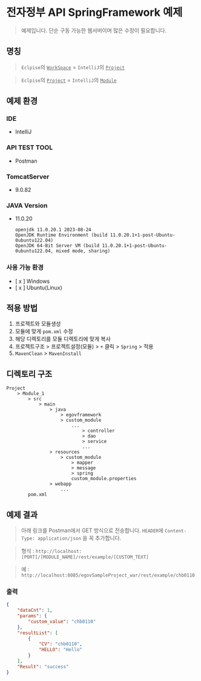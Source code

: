 # 전자정부 API SpringFramework 예제

> 예제입니다. 단순 구동 가능한 웹서버이며 많은 수정이 필요합니다.

## 명칭

> `Eclpise`의 <u>`WorkSpace`</u> = `IntelliJ`의 <u>`Project`</u>

> `Eclpise`의 <u>`Project`</u> = `IntelliJ`의 <u>`Module`</u>

## 예제 환경

### IDE
- IntelliJ

### API TEST TOOL
- Postman

### TomcatServer
- 9.0.82

### JAVA Version
- 11.0.20
    ```
    openjdk 11.0.20.1 2023-08-24
    OpenJDK Runtime Environment (build 11.0.20.1+1-post-Ubuntu-0ubuntu122.04)
    OpenJDK 64-Bit Server VM (build 11.0.20.1+1-post-Ubuntu-0ubuntu122.04, mixed mode, sharing)
    ```

### 사용 가능 환경
- [ x ] Windows
- [ x ] Ubuntu(Linux)


## 적용 방법
1. 프로젝트와 모듈생성
2. 모듈에 맞게 `pom.xml` 수정
3. 해당 디렉토리를 모듈 디렉토리에 맞게 복사
4. 프로젝트구조 > 프로젝트설정(모듈) > `+` 클릭 > `Spring` > 적용
5. `MavenClean` > `MavenInstall`

## 디렉토리 구조
```
Project
    > Module_1
        > src
            > main
                > java
                    > egovframework
                    > custom_module
                        ...
                            > controller
                            > dao
                            > service
                            ...
                > resources
                    > custom_module
                        > mapper
                        > message
                        > spring
                        custom_module.properties
                > webapp
                    ...
        pom.xml
```

## 예제 결과
> 아래 링크를 Postman에서 GET 방식으로 전송합니다.
> `HEADER`에 `Content-Type: application/json` 을 꼭 추가합니다.

> 형식 : `http://localhost:[PORT]/[MODULE_NAME]/rest/example/[CUSTOM_TEXT]`

> 예 : `http://localhost:8085/egovSampleProject_war/rest/example/chb0110`

### 출력
```json
{
    "dataCnt": 1,
    "params": {
        "custom_value": "chb0110"
    },
    "resultList": [
        {
            "CV": "chb0110",
            "HELLO": "Hello"
        }
    ],
    "Result": "success"
}
```